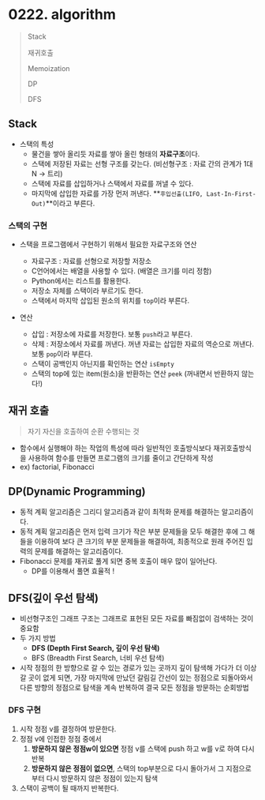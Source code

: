 # 0222. algorithm

> Stack
>
> 재귀호출
>
> Memoization
>
> DP
>
> DFS



## Stack



- 스택의 특성
  - 물건을 쌓아 올리듯 자료를 쌓아 올린 형태의 **자료구조**이다.
  - 스택에 저장된 자료는 선형 구조를 갖는다. (비선형구조 : 자료 간의 관계가 1대 N -> 트리)
  - 스택에 자료를 삽입하거나 스택에서 자료를 꺼낼 수 있다.
  - 마지막에 삽입한 자료를 가장 먼저 꺼낸다. **`후입선출(LIFO, Last-In-First-Out)`**이라고 부른다.



### 스택의 구현

- 스택을 프로그램에서 구현하기 위해서 필요한 자료구조와 연산
  - 자료구조 : 자료를 선형으로 저장할 저장소
  - C언어에서는 배열을 사용할 수 있다. (배열은 크기를 미리 정함)
  - Python에서는 리스트를 활용한다.
  - 저장소 자체를 스택이라 부르기도 한다.
  - 스택에서 마지막 삽입된 원소의 위치를 `top`이라 부른다.

- 연산
  - 삽입 : 저장소에 자료를 저장한다. 보통 `push`라고 부른다.
  - 삭제 : 저장소에서 자료를 꺼낸다. 꺼낸 자료는 삽입한 자료의 역순으로 꺼낸다. 보통 `pop`이라 부른다.
  - 스택이 공백인지 아닌지를 확인하는 연산 `isEmpty`
  - 스택의 top에 있는 item(원소)을 반환하는 연산 `peek` (꺼내면서 반환하지 않는다!)



## 재귀 호출

> 자기 자신을 호출하여 순환 수행되는 것



- 함수에서 실행해야 하는 작업의 특성에 따라 일반적인 호출방식보다 재귀호출방식을 사용하여 함수를 만들면 프로그램의 크기를 줄이고 간단하게 작성
- ex) factorial, Fibonacci



## DP(Dynamic Programming)

- 동적 계획 알고리즘은 그리디 알고리즘과 같이 최적화 문제를 해결하는 알고리즘이다.
- 동적 계획 알고리즘은 먼저 입력 크기가 작은 부분 문제들을 모두 해결한 후에 그 해들을 이용하여 보다 큰 크기의 부분 문제들을 해결하여, 최종적으로 원래 주어진 입력의 문제를 해결하는 알고리즘이다.
- Fibonacci 문제를 재귀로 풀게 되면 중복 호출이 매우 많이 일어난다.
  - DP를 이용해서 풀면 효율적 !



## DFS(깊이 우선 탐색)



- 비선형구조인 그래프 구조는 그래프로 표현된 모든 자료를 빠짐없이 검색하는 것이 중요함
- 두 가지 방법
  - **DFS (Depth First Search, 깊이 우선 탐색)**
  - BFS (Breadth First Search, 너비 우선 탐색)
- 시작 정점의 한 방향으로 갈 수 있는 경로가 있는 곳까지 깊이 탐색해 가다가 더 이상 갈 곳이 없게 되면, 가장 마지막에 만났던 갈림길 간선이 있는 정점으로 되돌아와서 다른 방향의 정점으로 탐색을 계속 반복하여 결국 모든 정점을 방문하는 순회방법



### DFS 구현

1. 시작 정점 v를 결정하여 방문한다.
2. 정점 v에 인접한 정점 중에서
   1. **방문하지 않은 정점w이 있으면** 정점 v를 스택에 push 하고 w를 v로 하여 다시 반복
   2. **방문하지 않은 정점이 없으면**, 스택의 top부분으로 다시 돌아가서 그 지점으로 부터 다시 방문하지 않은 정점이 있는지 탐색
3. 스택이 공백이 될 때까지 반복한다.